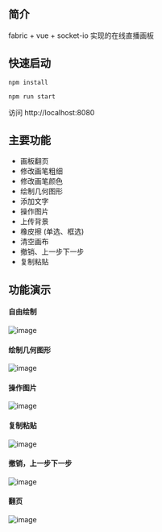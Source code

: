 ## 简介
fabric + vue + socket-io 实现的在线直播画板

## 快速启动
```shell
npm install

npm run start
```
访问 http://localhost:8080

## 主要功能

* 画板翻页
* 修改画笔粗细
* 修改画笔颜色
* 绘制几何图形
* 添加文字
* 操作图片
* 上传背景
* 橡皮擦 (单选、框选)
* 清空画布
* 撤销、上一步下一步
* 复制粘贴

## 功能演示

#### 自由绘制
![image](https://github.com/kxsq123/drawing-board/blob/master/doc/%E8%87%AA%E7%94%B1%E7%94%BB%E6%9D%BF.gif)
####  绘制几何图形
![image](https://github.com/kxsq123/drawing-board/blob/master/doc/%E5%87%A0%E4%BD%95%E5%9B%BE%E5%BD%A2.gif)
####  操作图片
![image](https://github.com/kxsq123/drawing-board/blob/master/doc/%E6%93%8D%E4%BD%9C%E5%9B%BE%E7%89%87.gif)
####  复制粘贴
![image](https://github.com/kxsq123/drawing-board/blob/master/doc/%E5%A4%8D%E5%88%B6%E7%B2%98%E8%B4%B4.gif)
####  撤销，上一步下一步
![image](https://github.com/kxsq123/drawing-board/blob/master/doc/%E6%92%A4%E9%94%80.gif)
####  翻页
![image](https://github.com/kxsq123/drawing-board/blob/master/doc/%E7%BF%BB%E9%A1%B5.gif)
